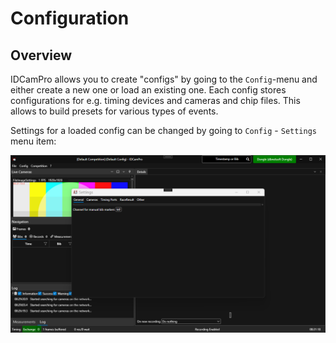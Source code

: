 ﻿# Configuration

## Overview

IDCamPro allows you to create "configs" by going to the `Config`-menu and either create a new one or load an existing one. Each config stores configurations for e.g. timing devices and cameras and chip files. This allows to build presets for various types of events.

Settings for a loaded config can be changed by going to `Config` - `Settings` menu item:

![Overview](images/overview.png)